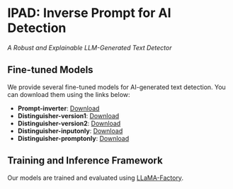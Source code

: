 # IPAD: Inverse Prompt for AI Detection  
*A Robust and Explainable LLM-Generated Text Detector*  

## Fine-tuned Models  
We provide several fine-tuned models for AI-generated text detection. You can download them using the links below:  

- **Prompt-inverter**: [Download](https://drive.google.com/drive/folders/1JO4eYu730uUfcYaAl-uQEMohEH0Z7c18?usp=sharing)  
- **Distinguisher-version1**: [Download](https://drive.google.com/file/d/1YG27pt7r6EVuA7mimNghvzBTDeZKSKwP/view?usp=sharing)  
- **Distinguisher-version2**: [Download](https://drive.google.com/file/d/1FAQKqUCPL2-FT61TyVqaj3P7pdr07tYa/view?usp=sharing)  
- **Distinguisher-inputonly**: [Download](https://drive.google.com/file/d/1anS6ngyxJhnHC-2aX-RG1xV1bhB176LA/view?usp=sharing)  
- **Distinguisher-promptonly**: [Download](https://drive.google.com/file/d/1Fn0bIUE1m9k0Zsou-c52HLB6EJpiygj9/view?usp=sharing)  

## Training and Inference Framework  
Our models are trained and evaluated using [LLaMA-Factory](https://github.com/hiyouga/LLaMA-Factory).  


